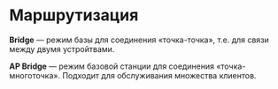 # Маршрутизация
**Bridge** — режим базы для соединения «точка-точка», т.е. для связи между двумя устройтвами.

**AP Bridge** — режим базовой станции для соединения «точка-многоточка». Подходит для обслуживания множества клиентов.

